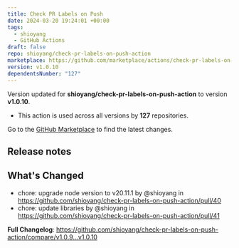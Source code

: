 ```yaml
---
title: Check PR Labels on Push
date: 2024-03-20 19:24:01 +00:00
tags:
  - shioyang
  - GitHub Actions
draft: false
repo: shioyang/check-pr-labels-on-push-action
marketplace: https://github.com/marketplace/actions/check-pr-labels-on-push
version: v1.0.10
dependentsNumber: "127"
---
```



Version updated for **shioyang/check-pr-labels-on-push-action** to version **v1.0.10**.
- This action is used across all versions by **127** repositories.

Go to the [GitHub Marketplace](https://github.com/marketplace/actions/check-pr-labels-on-push) to find the latest changes.

## Release notes

## What's Changed
* chore: upgrade node version to v20.11.1 by @shioyang in https://github.com/shioyang/check-pr-labels-on-push-action/pull/40
* chore: update libraries by @shioyang in https://github.com/shioyang/check-pr-labels-on-push-action/pull/41


**Full Changelog**: https://github.com/shioyang/check-pr-labels-on-push-action/compare/v1.0.9...v1.0.10
